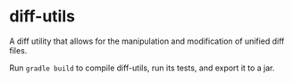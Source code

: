 # diff-utils
A diff utility that allows for the manipulation and modification of unified diff files.

Run `gradle build` to compile diff-utils, run its tests, and export it to a jar.
